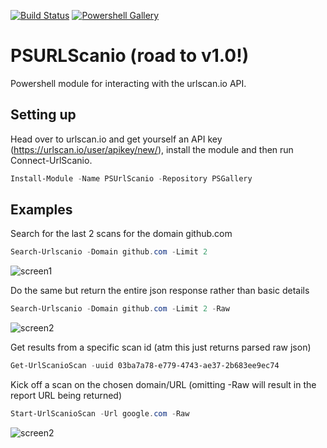 [![Build Status](https://dev.azure.com/cbaylissmk2/github%20projects/_apis/build/status/sysgoblin.PSURLScanio?branchName=dev)](https://dev.azure.com/cbaylissmk2/github%20projects/_build/latest?definitionId=2&branchName=dev)
[![Powershell Gallery](https://img.shields.io/badge/PSGallery-0.1.5-yellow)](https://www.powershellgallery.com/packages/PSUrlScanio/0.1.5)


# PSURLScanio (road to v1.0!)
Powershell module for interacting with the urlscan.io API.

## Setting up
Head over to urlscan.io and get yourself an API key (https://urlscan.io/user/apikey/new/), install the module and then run Connect-UrlScanio.
```powershell
Install-Module -Name PSUrlScanio -Repository PSGallery
```

## Examples
Search for the last 2 scans for the domain github.com
```powershell
Search-Urlscanio -Domain github.com -Limit 2
```
![screen1](https://i.imgur.com/2V8YlFQ.gif)

Do the same but return the entire json response rather than basic details
```powershell
Search-Urlscanio -Domain github.com -Limit 2 -Raw
```
![screen2](https://i.imgur.com/p6wIFSF.gif)


Get results from a specific scan id (atm this just returns parsed raw json)
```powershell
Get-UrlScanioScan -uuid 03ba7a78-e779-4743-ae37-2b683ee9ec74
```

Kick off a scan on the chosen domain/URL (omitting -Raw will result in the report URL being returned)
```powershell
Start-UrlScanioScan -Url google.com -Raw
```
![screen2](https://i.imgur.com/cyVxskb.gif)